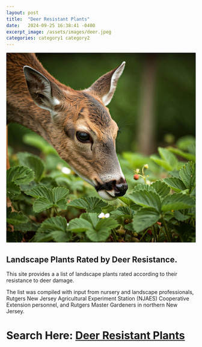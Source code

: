 ```yaml
---
layout: post
title:  "Deer Resistant Plants"
date:   2024-09-25 16:38:41 -0400
excerpt_image: /assets/images/deer.jpeg
categories: category1 category2
---
```


<img src="/assets/images/deer.jpeg">

## Landscape Plants Rated by Deer Resistance.

This site provides a a list of landscape plants rated according to their resistance to deer damage. 

The list was compiled with input from nursery and landscape professionals, Rutgers New Jersey Agricultural Experiment Station (NJAES) Cooperative Extension personnel, and Rutgers Master Gardeners in northern New Jersey.

# Search Here: [Deer Resistant Plants](https://njaes.rutgers.edu/deer-resistant-plants/)
